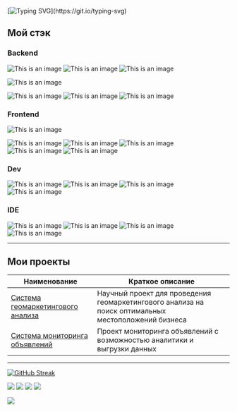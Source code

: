 [![Typing SVG](https://readme-typing-svg.demolab.com?font=Sassy+Frass+cursive&size=23&pause=1000&color=FF7F14&repeat=false&width=435&lines=%D0%9F%D1%80%D0%B8%D0%B2%D0%B5%D1%82%D1%81%D1%82%D0%B2%D1%83%D1%8E!)](https://git.io/typing-svg)

<h2>Мой стэк</h2>
<h3> Backend </h3>

![This is an image](https://img.shields.io/badge/Python-FFD43B?style=for-the-badge&logo=python&logoColor=blue)
![This is an image](https://img.shields.io/badge/Django-092E20?style=for-the-badge&logo=django&logoColor=green)
![This is an image](https://img.shields.io/badge/django%20rest-ff1709?style=for-the-badge&logo=django&logoColor=white)

![This is an image](https://img.shields.io/badge/Flask-000000?style=for-the-badge&logo=flask&logoColor=white)

![This is an image](https://img.shields.io/badge/PostgreSQL-316192?style=for-the-badge&logo=postgresql&logoColor=white)
![This is an image](https://img.shields.io/badge/redis-CC0000.svg?&style=for-the-badge&logo=redis&logoColor=white)
![This is an image](https://img.shields.io/badge/MySQL-005C84?style=for-the-badge&logo=mysql&logoColor=white)


<h3> Frontend </h3>

![This is an image](https://img.shields.io/badge/JavaScript-323330?style=for-the-badge&logo=javascript&logoColor=F7DF1E)

![This is an image](https://img.shields.io/badge/CSS3-1572B6?style=for-the-badge&logo=css3&logoColor=white)
![This is an image](https://img.shields.io/badge/HTML5-E34F26?style=for-the-badge&logo=html5&logoColor=white)
![This is an image](https://img.shields.io/badge/Bootstrap-563D7C?style=for-the-badge&logo=bootstrap&logoColor=white)
![This is an image](https://img.shields.io/badge/Leaflet-199900?style=for-the-badge&logo=Leaflet&logoColor=white)
![This is an image](https://img.shields.io/badge/Chart.js-FF6384?style=for-the-badge&logo=chartdotjs&logoColor=white)

<h3> Dev </h3>

![This is an image](https://img.shields.io/badge/Nginx-009639?style=for-the-badge&logo=nginx&logoColor=white)
![This is an image](https://img.shields.io/badge/Docker-2CA5E0?style=for-the-badge&logo=docker&logoColor=white)
![This is an image](https://img.shields.io/badge/GitHub_Actions-2088FF?style=for-the-badge&logo=github-actions&logoColor=white)
![This is an image](https://img.shields.io/badge/VirtualBox-21416b?style=for-the-badge&logo=VirtualBox&logoColor=white)

<h3> IDE </h3>

![This is an image](https://img.shields.io/badge/PyCharm-000000.svg?&style=for-the-badge&logo=PyCharm&logoColor=white)
![This is an image](https://img.shields.io/badge/VSCode-0078D4?style=for-the-badge&logo=visual%20studio%20code&logoColor=white)
![This is an image](https://img.shields.io/badge/Colab-F9AB00?style=for-the-badge&logo=googlecolab&color=525252)
![This is an image](https://img.shields.io/badge/sublime_text-%23575757.svg?&style=for-the-badge&logo=sublime-text&logoColor=important)

<!-- <h3> Другое </h3>

![This is an image](https://img.shields.io/badge/Ubuntu-E95420?style=for-the-badge&logo=ubuntu&logoColor=white)
![This is an image](https://img.shields.io/badge/mac%20os-000000?style=for-the-badge&logo=apple&logoColor=white)
![This is an image](https://img.shields.io/badge/Cent%20OS-262577?style=for-the-badge&logo=CentOS&logoColor=white)
![This is an image](https://img.shields.io/badge/Selenium-43B02A?style=for-the-badge&logo=Selenium&logoColor=white)
![This is an image](https://img.shields.io/badge/Qt-41CD52?style=for-the-badge&logo=qt&logoColor=white)
![This is an image](https://img.shields.io/badge/Drupal-0678BE?style=for-the-badge&logo=drupal&logoColor=white) -->

***
<h2>Мои проекты</h2>

| Наименование | Краткое описание |
| --- | --- |
| [Cистема геомаркетингового анализа](https://github.com/Ownax-vit/GeoSystemProjectPublic.git) | Научный проект для проведения геомаркетингового анализа на поиск оптимальных местоположений бизнеса |
| [Cистема мониторинга объявлений ](https://github.com/Ownax-vit/parseAviPublic.git)| Проект мониторинга объявлений с возможностью аналитики и выгрузки данных|

***
[![GitHub Streak](https://streak-stats.demolab.com/?user=Ownax-vit)](https://git.io/streak-stats)

![](https://github-profile-summary-cards.vercel.app/api/cards/most-commit-language?username=ownax-vit&theme=github) ![](https://github-profile-summary-cards.vercel.app/api/cards/repos-per-language?username=ownax-vit&theme=github)
![](https://github-profile-summary-cards.vercel.app/api/cards/stats?username=ownax-vit&theme=github)
![](https://github-profile-summary-cards.vercel.app/api/cards/productive-time?username=ownax-vit&theme=github)

![](https://github-profile-summary-cards.vercel.app/api/cards/profile-details?username=ownax-vit&theme=github)


